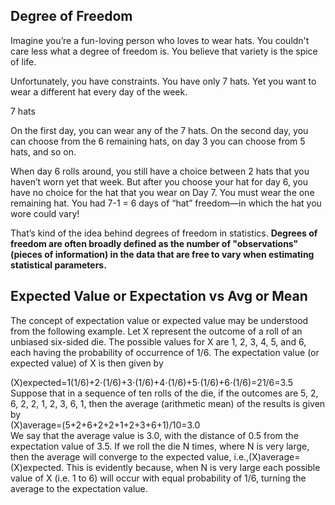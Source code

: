## Degree of Freedom
Imagine you’re a fun-loving person who loves to wear hats. You couldn't care less what a degree of freedom is. You believe that variety is the spice of life.

Unfortunately, you have constraints. You have only 7 hats. Yet you want to wear a different hat every day of the week.

7 hats

On the first day, you can wear any of the 7 hats. On the second day, you can choose from the 6 remaining hats, on day 3 you can choose from 5 hats, and so on.

When day 6 rolls around, you still have a choice between 2 hats that you haven’t worn yet that week. But after you choose your hat for day 6, you have no choice for the hat that you wear on Day 7. You must wear the one remaining hat. You had 7-1 = 6 days of “hat” freedom—in which the hat you wore could vary!

That’s kind of the idea behind degrees of freedom in statistics. **Degrees of freedom are often broadly defined as the number of "observations" (pieces of information) in the data that are free to vary when estimating statistical parameters.**


## Expected Value or Expectation vs Avg or Mean
The concept of expectation value or expected value may be understood from the following example. Let X represent the outcome of a roll of an unbiased six-sided die. The possible values for X are 1, 2, 3, 4, 5, and 6, each having the probability of occurrence of 1/6. The expectation value (or expected value) of X is then given by

(X)expected=1(1/6)+2⋅(1/6)+3⋅(1/6)+4⋅(1/6)+5⋅(1/6)+6⋅(1/6)=21/6=3.5
<br/>
Suppose that in a sequence of ten rolls of the die, if the outcomes are 5, 2, 6, 2, 2, 1, 2, 3, 6, 1, then the average (arithmetic mean) of the results is given by
<br/>
(X)average=(5+2+6+2+2+1+2+3+6+1)/10=3.0
<br/>
We say that the average value is 3.0, with the distance of 0.5 from the expectation value of 3.5. If we roll the die N times, where N is very large, then the average will converge to the expected value, i.e.,(X)average=(X)expected. This is evidently because, when N is very large each possible value of X (i.e. 1 to 6) will occur with equal probability of 1/6, turning the average to the expectation value.
